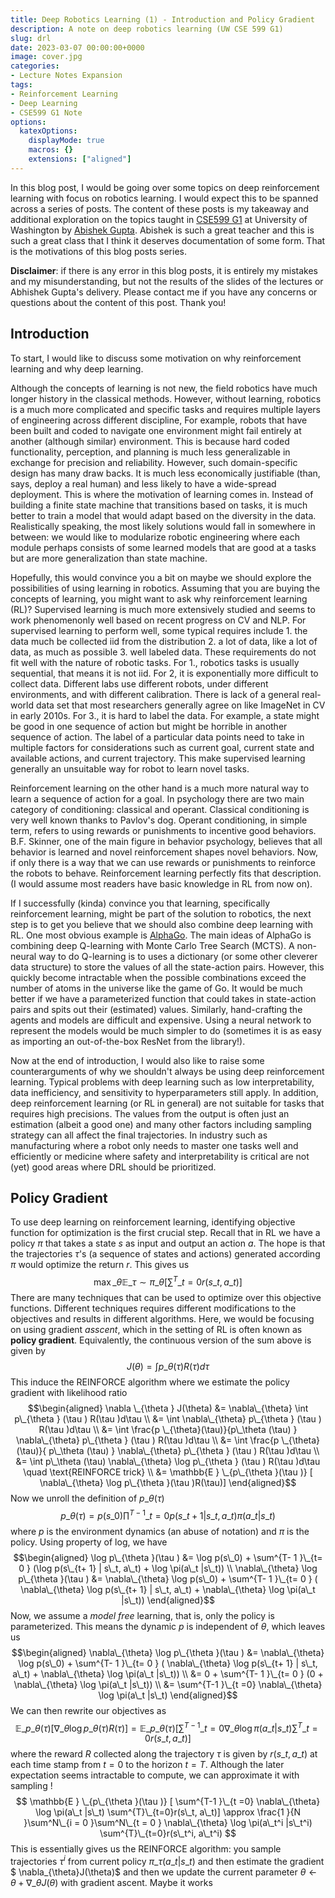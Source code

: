 ```yaml
---
title: Deep Robotics Learning (1) - Introduction and Policy Gradient
description: A note on deep robotics learning (UW CSE 599 G1)
slug: drl
date: 2023-03-07 00:00:00+0000
image: cover.jpg
categories:
- Lecture Notes Expansion
tags:
- Reinforcement Learning
- Deep Learning
- CSE599 G1 Note
options:
  katexOptions:
    displayMode: true
    macros: {}
    extensions: ["aligned"]
---
```


In this blog post, I would be going over some topics on deep reinforcement learning with focus on robotics learning. I would 
expect this to be spanned across a series of posts. The content of these posts is my takeaway and additional exploration 
on the topics taught in [CSE599 G1](https://courses.cs.washington.edu/courses/cse599g/23wi/) at University of Washington
by [Abishek Gupta](https://homes.cs.washington.edu/~abhgupta/). Abishek is such a great teacher and this is such a great 
class that I think it deserves documentation of some form. That is the motivations of this blog posts series. 

**Disclaimer**: if there is any error in this blog posts, it is entirely my mistakes and my misunderstanding, but not 
the results of the slides of the lectures or Abhishek Gupta's delivery. Please contact me if you have any concerns or 
questions about the content of this post. Thank you!

## Introduction

To start, I would like to discuss some motivation on why reinforcement learning and why deep learning. 

Although the concepts of learning is not new, the field robotics have much longer history in the classical methods. However, without learning, robotics is a much more complicated and specific tasks and requires multiple 
layers of engineering across different discipline, For example, robots that have been built and coded to navigate one 
environment might fail entirely at another (although similar) environment. This is because hard coded functionality, 
perception, and planning is much less generalizable in exchange for precision and reliability. However, such domain-specific
design has many draw backs. It is much less economically justifiable (than, says, deploy a real human) and less likely
to have a wide-spread deployment. This is where the motivation of learning comes in. Instead of building a finite state
machine that transitions based on tasks, it is much better to train a model that would adapt based on the diversity in 
the data. Realistically speaking, the most likely solutions would fall in somewhere in between: we would like to 
modularize robotic engineering where each module perhaps consists of some learned models that are good at a tasks but 
are more generalization than state machine.

Hopefully, this would convince you a bit on maybe we should explore the possibilities of using learning in robotics. 
Assuming that you are buying the concepts of learning, you might want to ask why reinforcement learning (RL)? Supervised
learning is much more extensively studied and seems to work phenomenonly well based on recent progress on CV and NLP.
For supervised learning to perform well, some typical requires include 1. the data much be collected iid from the 
distribution 2. a lot of data, like a lot of data, as much as possible 3. well labeled data. These requirements 
do not fit well with the nature of robotic tasks. For 1., robotics tasks is usually sequential, that means it is not iid. 
For 2, it is exponentially more difficult to collect data. Different labs use different robots, under different 
environments, and with different calibration. There is lack of a general real-world data set that most researchers 
generally agree on like ImageNet in CV in early 2010s. For 3., it is hard to label the data. For example, a state 
might be good in one sequence of action but might be horrible in another sequence of action. The label of a particular 
data points need to take in multiple factors for considerations such as current goal, current state and available actions, 
and current trajectory. This make supervised learning generally an unsuitable way for robot to learn novel tasks. 

Reinforcement learning on the other hand is a much more natural way to learn a sequence of action for a goal. In 
psychology there are two main category of conditioning: classical and operant. Classical conditioning is very well
known thanks to Pavlov's dog. Operant conditioning, in simple term, refers to using rewards or punishments to incentive
good behaviors. B.F. Skinner, one of the main figure in behavior psychology, believes that all behavior is learned and 
novel reinforcement shapes novel behaviors. Now, if only there is a way that we can use rewards or punishments to 
reinforce the robots to behave. Reinforcement learning perfectly fits that description. (I would assume
most readers have basic knowledge in RL from now on).

If I successfully (kinda) convince you that learning, specifically reinforcement learning, might be 
part of the solution to robotics, the next step is to get you believe that we should also combine
deep learning with RL. One most obvious example is [AlphaGo](https://www.nature.com/articles/nature16961).
The main ideas of AlphaGo is combining deep Q-learning with Monte Carlo Tree Search (MCTS). A 
non-neural way to do Q-learning is to uses a dictionary (or some other cleverer data structure) to 
store the values of all the state-action pairs. However, this quickly become intractable when the 
possible combinations exceed the number of atoms in the universe like the game of Go. It would be 
much better if we have a parameterized function that could takes in state-action pairs and spits out
their (estimated) values. Similarly, hand-crafting the agents and models are difficult and expensive.
Using a neural network to represent the models would be much simpler to do (sometimes it is as 
easy as importing an out-of-the-box ResNet from the library!). 

Now at the end of introduction, I would also like to raise some counterarguments of why we shouldn't
always be using deep reinforcement learning. Typical problems with deep learning such as low 
interpretability, data inefficiency, and sensitivity to hyperparameters still apply. In addition, 
deep reinforcement learning (or RL in general) are not suitable for tasks that requires high precisions.
The values from the output is often just an estimation (albeit a good one) and many other factors 
including sampling strategy can all affect the final trajectories. In industry such as manufacturing
where a robot only needs to master one tasks well and efficiently or medicine where safety and interpretability is critical
are not (yet) good areas where DRL should be prioritized. 

## Policy Gradient

To use deep learning on reinforcement learning, identifying objective function for optimization is the first crucial step. Recall that in RL we have a policy $\pi$ that takes a state $s$ as input and output an action $a$. The hope is that the trajectories $\tau$'s (a sequence of states and actions) generated according $\pi$ would optimize the return $r$. This gives us
$$
\max\_{\theta} \mathbb{E}\_{\tau \sim \pi\_{\theta}} [\sum^T\_{t = 0 } r (s\_t, a\_t)]
$$
There are many techniques that can be used to optimize over this objective functions. Different techniques requires different modifications to the objectives and results in different algorithms. Here, we would be focusing on using gradient *asscent*, which in the setting of RL is often known as **policy gradient**. Equivalently, the continuous version of the sum above is given by 
$$
    J(\theta) = \int p\_{\theta } (\tau ) R(\tau )d\tau 
$$
This induce the REINFORCE algorithm where we estimate the policy gradient with likelihood ratio
$$\begin{aligned}
       \nabla \_{\theta } J(\theta) &= \nabla\_{\theta} \int p\_{\theta } (\tau ) R(\tau )d\tau \\ 
       &=  \int \nabla\_{\theta} p\_{\theta } (\tau ) R(\tau )d\tau \\
       &=   \int \frac{p \_{\theta}(\tau)}{p\_\theta (\tau) } \nabla\_{\theta} p\_{\theta } (\tau ) R(\tau )d\tau \\
       &=   \int \frac{p \_{\theta}(\tau)}{ p\_\theta (\tau) } \nabla\_{\theta} p\_{\theta } (\tau ) R(\tau )d\tau \\
       &=  \int p\_\theta (\tau) \nabla\_{\theta} \log p\_{\theta } (\tau ) R(\tau )d\tau \quad \text{REINFORCE trick} \\
       &= \mathbb{E } \_{p\_{\theta }(\tau )} [ \nabla\_{\theta} \log p\_{\theta }(\tau )R(\tau)]
\end{aligned}$$
Now we unroll the definition of $p\_{\theta }(\tau )$
$$
p\_{\theta }(\tau ) = p(s\_0) \prod^{T- 1 }\_{t= 0 }p(s\_{t+ 1} | s\_t, a\_t) \pi(a\_t |s\_t)
$$
where $p$ is the environment dynamics (an abuse of notation) and $\pi$ is the policy. Using property of log, we have 
$$\begin{aligned}
\log p\_{\theta }(\tau ) &= \log p(s\_0) +  \sum^{T- 1 }\_{t= 0 } (\log p(s\_{t+ 1} | s\_t, a\_t) + \log \pi(a\_t |s\_t)) \\
 \nabla\_{\theta} \log p\_{\theta }(\tau ) &=  \nabla\_{\theta} \log p(s\_0) +  \sum^{T- 1 }\_{t= 0 } ( \nabla\_{\theta} \log p(s\_{t+ 1} | s\_t, a\_t) +  \nabla\_{\theta} \log \pi(a\_t |s\_t)) 
\end{aligned}$$
Now, we assume a *model free* learning, that is, only the policy is parameterized. This means the dynamic $p$ is independent of $\theta$, which leaves us  
$$\begin{aligned}
 \nabla\_{\theta} \log p\_{\theta }(\tau ) &=  \nabla\_{\theta} \log p(s\_0) +  \sum^{T- 1 }\_{t= 0 } ( \nabla\_{\theta} \log p(s\_{t+ 1} | s\_t, a\_t) +  \nabla\_{\theta} \log \pi(a\_t |s\_t))  \\ 
 &= 0 +  \sum^{T- 1 }\_{t= 0 } (0 +  \nabla\_{\theta} \log \pi(a\_t |s\_t)) \\ 
 &= \sum^{T-1 }\_{t =0}   \nabla\_{\theta} \log \pi(a\_t |s\_t)
\end{aligned}$$
We can then rewrite our objectives as 
$$
 \mathbb{E } \_{p\_{\theta }(\tau )} [ \nabla\_{\theta} \log p\_{\theta }(\tau )R(\tau)] =  \mathbb{E } \_{p\_{\theta }(\tau )} [  \sum^{T-1 }\_{t =0}   \nabla\_{\theta} \log \pi(a\_t |s\_t) \sum^{T}\_{t=0}r(s\_t, a\_t)]
$$
where the reward $R$ collected along the trajectory $\tau$ is given by $r(s\_t, a\_t)$ at each time stamp from $t = 0$ to the horizon $t=T$. Although the later expectation seems intractable to compute,  we can approximate it with sampling !
$$
  \mathbb{E } \_{p\_{\theta }(\tau )} [  \sum^{T-1 }\_{t =0}   \nabla\_{\theta} \log \pi(a\_t |s\_t) \sum^{T}\_{t=0}r(s\_t, a\_t)] \approx \frac{1 }{N }\sum^N\_{i = 0 }\sum^N\_{t = 0 }  \nabla\_{\theta} \log \pi(a\_t^i |s\_t^i) \sum^{T}\_{t=0}r(s\_t^i, a\_t^i)
$$
This is essentially gives us the REINFORCE algorithm: you sample trajectories $\tau^i$ from current policy $\pi\_{\tau} (a\_t | s\_t)$ and then estimate the gradient $ \nabla\_{\theta}J(\theta)$ and then we update the current parameter $\theta \leftarrow \theta + \nabla\_{\theta}J(\theta)$ with gradient ascent. 
Maybe it works

